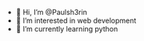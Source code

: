 - 👋 Hi, I’m @Paulsh3rin
- 👀 I’m interested in web development
- 🌱 I’m currently learning python


<!---
Paulsh3rin/Paulsh3rin is a ✨ special ✨ repository because its `README.md` (this file) appears on your GitHub profile.
You can click the Preview link to take a look at your changes.
--->
